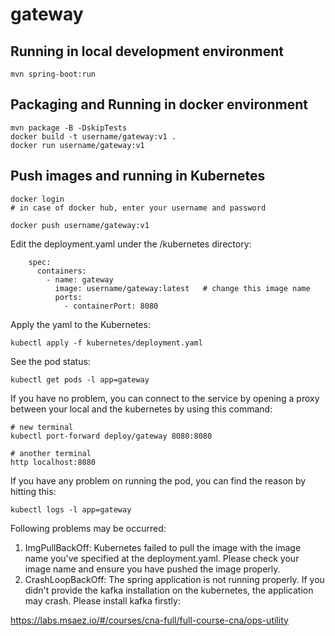 # gateway

## Running in local development environment

```
mvn spring-boot:run
```

## Packaging and Running in docker environment

```
mvn package -B -DskipTests
docker build -t username/gateway:v1 .
docker run username/gateway:v1
```

## Push images and running in Kubernetes

```
docker login 
# in case of docker hub, enter your username and password

docker push username/gateway:v1
```

Edit the deployment.yaml under the /kubernetes directory:
```
    spec:
      containers:
        - name: gateway
          image: username/gateway:latest   # change this image name
          ports:
            - containerPort: 8080

```

Apply the yaml to the Kubernetes:
```
kubectl apply -f kubernetes/deployment.yaml
```

See the pod status:
```
kubectl get pods -l app=gateway
```

If you have no problem, you can connect to the service by opening a proxy between your local and the kubernetes by using this command:
```
# new terminal
kubectl port-forward deploy/gateway 8080:8080

# another terminal
http localhost:8080
```

If you have any problem on running the pod, you can find the reason by hitting this:
```
kubectl logs -l app=gateway
```

Following problems may be occurred:

1. ImgPullBackOff:  Kubernetes failed to pull the image with the image name you've specified at the deployment.yaml. Please check your image name and ensure you have pushed the image properly.
1. CrashLoopBackOff: The spring application is not running properly. If you didn't provide the kafka installation on the kubernetes, the application may crash. Please install kafka firstly:

https://labs.msaez.io/#/courses/cna-full/full-course-cna/ops-utility

